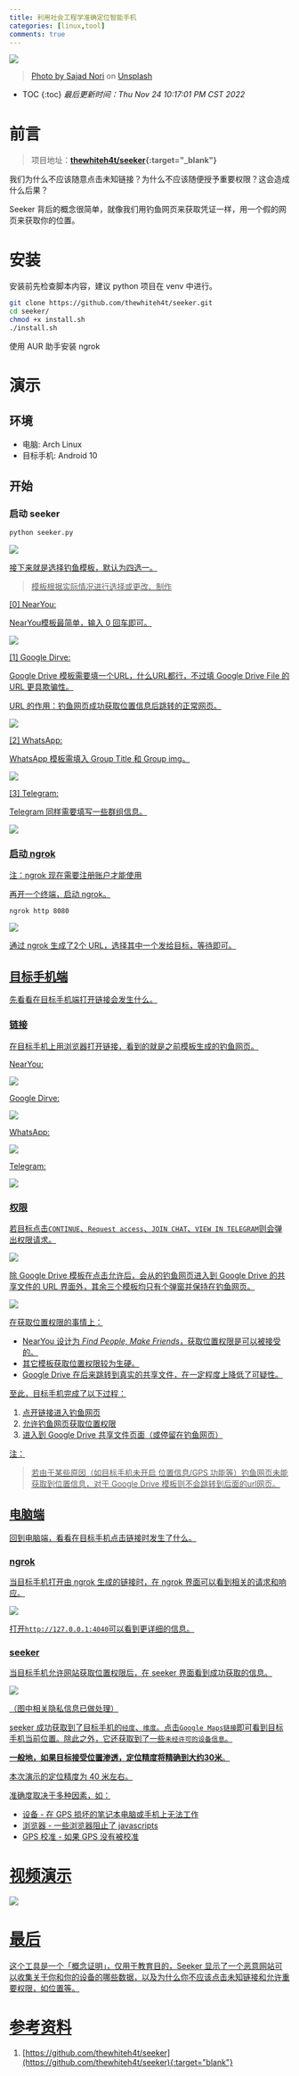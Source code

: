 ```yaml
---
title: 利用社会工程学准确定位智能手机
categories: [linux,tool]
comments: true
---
```


<a data-fancybox="gallery" href="../assets/img/post/seeker/img00.jpg"><img src="../assets/img/post/seeker/img00.jpg">

> Photo by <a href="https://unsplash.com/@sajad_sqs9966b?utm_source=unsplash&utm_medium=referral&utm_content=creditCopyText" target="_blank">Sajad Nori</a> on <a href="https://unsplash.com/s/photos/network?utm_source=unsplash&utm_medium=referral&utm_content=creditCopyText" target="_blank">Unsplash</a>

* TOC
{:toc}
*最后更新时间：Thu Nov 24 10:17:01 PM CST 2022*

# 前言

> 项目地址：**[thewhiteh4t/seeker](https://github.com/thewhiteh4t/seeker){:target="_blank"}**  

我们为什么不应该随意点击未知链接？为什么不应该随便授予重要权限？这会造成什么后果？

Seeker 背后的概念很简单，就像我们用钓鱼网页来获取凭证一样，用一个假的网页来获取你的位置。

# 安装

安装前先检查脚本内容，建议 python 项目在 venv 中进行。

```bash
git clone https://github.com/thewhiteh4t/seeker.git
cd seeker/
chmod +x install.sh
./install.sh
```

使用 AUR 助手安装 ngrok

# 演示

## 环境

- 电脑: Arch Linux
- 目标手机: Android 10

## 开始

### 启动 seeker

```python
python seeker.py
```

<a data-fancybox="gallery" href="../assets/img/post/seeker/img02.png"><img src="../assets/img/post/seeker/img02.png">

接下来就是选择钓鱼模板，默认为四选一。

> 模板根据实际情况进行选择或更改、制作

[0] NearYou: 

NearYou模板最简单，输入 0 回车即可。

<a data-fancybox="gallery" href="../assets/img/post/seeker/img17.png"><img src="../assets/img/post/seeker/img17.png">

[1] Google Dirve: 

Google Drive 模板需要填一个URL，什么URL都行，不过填 Google Drive File 的 URL 更具欺骗性。

URL 的作用：钓鱼网页成功获取位置信息后跳转的正常网页。

<a data-fancybox="gallery" href="../assets/img/post/seeker/img03.png"><img src="../assets/img/post/seeker/img03.png">

[2] WhatsApp: 

WhatsApp 模板需填入 Group Title 和 Group img。

<a data-fancybox="gallery" href="../assets/img/post/seeker/img12.png"><img src="../assets/img/post/seeker/img12.png">

[3] Telegram: 

Telegram 同样需要填写一些群组信息。

<a data-fancybox="gallery" href="../assets/img/post/seeker/img14.png"><img src="../assets/img/post/seeker/img14.png">

### 启动 ngrok

注：ngrok 现在需要注册账户才能使用

再开一个终端，启动 ngrok。

```bash
ngrok http 8080
```

<a data-fancybox="gallery" href="../assets/img/post/seeker/img04.png"><img src="../assets/img/post/seeker/img04.png">

通过 ngrok 生成了2个 URL，选择其中一个发给目标，等待即可。

## 目标手机端

先看看在目标手机端打开链接会发生什么。

### 链接

在目标手机上用浏览器打开链接，看到的就是之前模板生成的钓鱼网页。

NearYou: 

<a data-fancybox="gallery" href="../assets/img/post/seeker/img18.png"><img src="../assets/img/post/seeker/img18.png">

Google Dirve: 

<a data-fancybox="gallery" href="../assets/img/post/seeker/img16.png"><img src="../assets/img/post/seeker/img16.png">

WhatsApp: 

<a data-fancybox="gallery" href="../assets/img/post/seeker/img13.png"><img src="../assets/img/post/seeker/img13.png">

Telegram: 

<a data-fancybox="gallery" href="../assets/img/post/seeker/img15.png"><img src="../assets/img/post/seeker/img15.png">

### 权限

若目标点击`CONTINUE`、`Request access`、`JOIN CHAT`、`VIEW IN TELEGRAM`则会弹出权限请求。

<a data-fancybox="gallery" href="../assets/img/post/seeker/img07.png"><img src="../assets/img/post/seeker/img07.png">

除 Google Drive 模板在点击允许后，会从的钓鱼网页进入到 Google Drive 的共享文件的 URL 界面外，其余三个模板均只有个弹窗并保持在钓鱼网页。

<a data-fancybox="gallery" href="../assets/img/post/seeker/img08.png">

<img src="../assets/img/post/seeker/img08.png">

在获取位置权限的事情上：

- NearYou 设计为 *Find People, Make Friends*，获取位置权限是可以被接受的。
- 其它模板获取位置权限较为生硬。
- Google Drive 在后来跳转到真实的共享文件，在一定程度上降低了可疑性。

至此，目标手机完成了以下过程：

1. 点开链接进入钓鱼网页
2. 允许钓鱼网页获取位置权限
3. 进入到 Google Drive 共享文件页面（或停留在钓鱼网页）

注：

> 若由于某些原因（如目标手机未开启 位置信息/GPS 功能等）钓鱼网页未能获取到位置信息，对于 Google Drive 模板则不会跳转到后面的url网页。

## 电脑端

回到电脑端，看看在目标手机点击链接时发生了什么。

### ngrok

当目标手机打开由 ngrok 生成的链接时，在 ngrok 界面可以看到相关的请求和响应。

<a data-fancybox="gallery" href="../assets/img/post/seeker/img05.png"><img src="../assets/img/post/seeker/img05.png">

打开`http://127.0.0.1:4040`可以看到更详细的信息。

### seeker

当目标手机允许网站获取位置权限后，在 seeker 界面看到成功获取的信息。

<a data-fancybox="gallery" href="../assets/img/post/seeker/img19.png"><img src="../assets/img/post/seeker/img19.png">

（图中相关隐私信息已做处理）

seeker 成功获取到了目标手机的`经度`、`维度`。点击`Google Maps链接`即可看到目标手机当前位置。除此之外，它还获取到了一些`未经许可的设备信息`。

**一般地，如果目标接受位置渗透，定位精度将精确到大约30米**。 

本次演示的定位精度为 40 米左右。

准确度取决于多种因素，如：

- 设备 - 在 GPS 损坏的笔记本电脑或手机上无法工作
- 浏览器 - 一些浏览器阻止了 javascripts
- GPS 校准 - 如果 GPS 没有被校准

# 视频演示

![](https://www.youtube.com/watch?v=Q91cTFwIvLc)

# 最后

这个工具是一个「概念证明」，仅用于教育目的，Seeker 显示了一个恶意网站可以收集关于你和你的设备的哪些数据，以及为什么你不应该点击未知链接和允许重要权限，如位置等。

# 参考资料

1. [https://github.com/thewhiteh4t/seeker](https://github.com/thewhiteh4t/seeker){:target="blank"}
